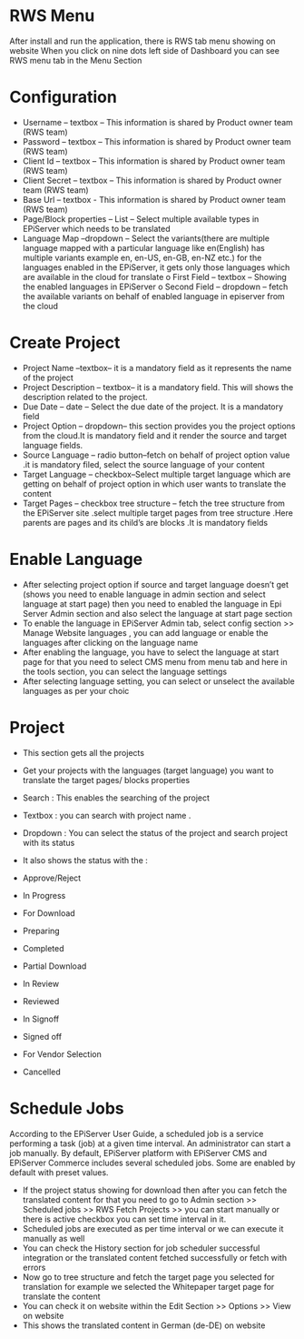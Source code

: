
#	RWS Menu

After install and run the application, there is RWS tab menu showing on website
When you click on nine dots left side of Dashboard you can see RWS menu tab in the Menu Section

#	Configuration  
              
*	Username – textbox –  This information is shared by Product owner team (RWS team)
*	Password – textbox – This information is shared by Product owner team (RWS team)
*	Client Id – textbox – This information is shared by Product owner team (RWS team)
*	Client Secret – textbox – This information is shared by Product owner team (RWS team)
*	Base Url  – textbox - This information is shared by Product owner team (RWS team)
*	Page/Block properties – List – Select multiple available types in EPiServer which needs to be translated
*	Language Map –dropdown –  Select the variants(there are multiple language mapped with a particular language like en(English) has multiple variants example en, en-US, en-GB, en-NZ etc.) for the languages enabled in the EPiServer, it gets only those languages which are available in the cloud for translate
 o	First Field –  textbox –  Showing the enabled languages in EPiServer
 o	Second Field –  dropdown – fetch the available variants on behalf of enabled language in episerver from the cloud   


# Create Project 
 
*	Project Name –textbox–  it is a mandatory field as it represents the name of the project
*	Project Description – textbox– it is a mandatory field. This will shows the description related to the project.
*	Due Date – date – Select the due date of the project. It is a mandatory field
*	Project Option – dropdown– this section provides you the project options from the cloud.It is mandatory field and it render the source and  target language fields.
*	Source Language – radio button–fetch on behalf of project option value .it is mandatory filed, select the source language of your content
*	Target Language – checkbox–Select multiple target language which are getting on behalf of project option in which user wants to translate the content
*	Target Pages – checkbox tree structure – fetch the tree structure from the EPiServer site .select multiple target pages from tree structure .Here parents are pages and its child’s are blocks .It is mandatory fields 


# Enable Language

*	After selecting project option if source and target language doesn’t get (shows you need to enable language in admin section and select language at start page)  then you need to enabled the language in Epi Server Admin section and also select the language at start page section
*	To enable the language in EPiServer Admin tab, select config section >> Manage Website languages , you can add language or enable the languages after clicking on the language name
*	After enabling the language, you have to select the language at start page for that you need to select CMS menu from menu tab and here in the tools section, you can select the language settings
*	After selecting language setting, you can select or unselect the available languages as per your choic 


# Project
 

*	This section gets all the projects
*	Get your projects with the languages (target language) you want to translate the target pages/ blocks properties
*	Search : This enables the searching of the project 
*	Textbox : you can search with project name .
*	Dropdown : You can select the status of the project and search project with its status

*	It also shows the status with the : 
*	Approve/Reject
*	In Progress
*	For Download
*	Preparing
*	Completed
*	Partial Download
*	In Review
*	Reviewed
*	In Signoff
*	Signed off
*	For Vendor Selection
*	Cancelled


#	Schedule Jobs

According to the EPiServer User Guide, a scheduled job is a service performing a task (job) at a given time interval. An administrator can start a job manually. By default, EPiServer platform with EPiServer CMS and EPiServer Commerce includes several scheduled jobs. Some are enabled by default with preset values.

*	If the project status showing for download then after you can fetch the translated content for that you need to go to Admin section >> Scheduled jobs >> RWS Fetch Projects >> you can start manually or there is active checkbox you can set time interval in it.
*	Scheduled jobs are executed as per time interval or we can execute it manually as well
*	You can check the History section for job scheduler successful integration or the translated content fetched successfully or fetch with errors 
*	Now go to tree structure and fetch the target page you selected for translation for example we selected the     Whitepaper target page for translate the content
*	You can check it on website within the Edit Section >> Options >> View on website
*	This shows the translated content in German (de-DE) on website
